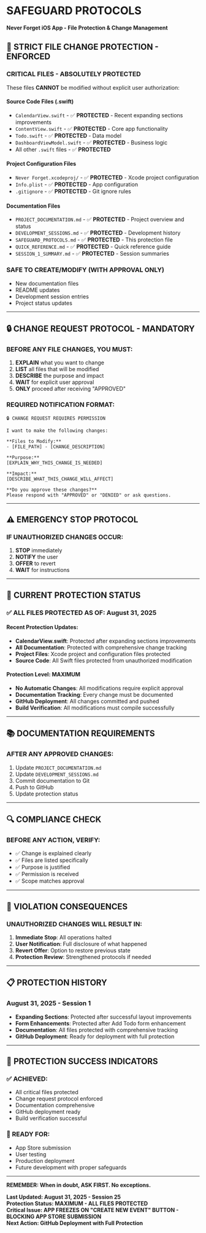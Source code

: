 # SAFEGUARD PROTOCOLS
**Never Forget iOS App - File Protection & Change Management**

## 🚫 **STRICT FILE CHANGE PROTECTION - ENFORCED**

### **CRITICAL FILES - ABSOLUTELY PROTECTED**
These files **CANNOT** be modified without explicit user authorization:

#### **Source Code Files (.swift)**
- `CalendarView.swift` - ✅ **PROTECTED** - Recent expanding sections improvements
- `ContentView.swift` - ✅ **PROTECTED** - Core app functionality
- `Todo.swift` - ✅ **PROTECTED** - Data model
- `DashboardViewModel.swift` - ✅ **PROTECTED** - Business logic
- All other `.swift` files - ✅ **PROTECTED**

#### **Project Configuration Files**
- `Never Forget.xcodeproj/` - ✅ **PROTECTED** - Xcode project configuration
- `Info.plist` - ✅ **PROTECTED** - App configuration
- `.gitignore` - ✅ **PROTECTED** - Git ignore rules

#### **Documentation Files**
- `PROJECT_DOCUMENTATION.md` - ✅ **PROTECTED** - Project overview and status
- `DEVELOPMENT_SESSIONS.md` - ✅ **PROTECTED** - Development history
- `SAFEGUARD_PROTOCOLS.md` - ✅ **PROTECTED** - This protection file
- `QUICK_REFERENCE.md` - ✅ **PROTECTED** - Quick reference guide
- `SESSION_1_SUMMARY.md` - ✅ **PROTECTED** - Session summaries

### **SAFE TO CREATE/MODIFY (WITH APPROVAL ONLY)**
- New documentation files
- README updates
- Development session entries
- Project status updates

---

## 🔒 **CHANGE REQUEST PROTOCOL - MANDATORY**

### **BEFORE ANY FILE CHANGES, YOU MUST:**

1. **EXPLAIN** what you want to change
2. **LIST** all files that will be modified
3. **DESCRIBE** the purpose and impact
4. **WAIT** for explicit user approval
5. **ONLY** proceed after receiving "APPROVED"

### **REQUIRED NOTIFICATION FORMAT:**
```
🔒 CHANGE REQUEST REQUIRES PERMISSION

I want to make the following changes:

**Files to Modify:**
- [FILE_PATH] - [CHANGE_DESCRIPTION]

**Purpose:**
[EXPLAIN_WHY_THIS_CHANGE_IS_NEEDED]

**Impact:**
[DESCRIBE_WHAT_THIS_CHANGE_WILL_AFFECT]

**Do you approve these changes?**
Please respond with "APPROVED" or "DENIED" or ask questions.
```

---

## ⚠️ **EMERGENCY STOP PROTOCOL**

### **IF UNAUTHORIZED CHANGES OCCUR:**
1. **STOP** immediately
2. **NOTIFY** the user
3. **OFFER** to revert
4. **WAIT** for instructions

---

## 🎯 **CURRENT PROTECTION STATUS**

### **✅ ALL FILES PROTECTED AS OF: August 31, 2025**

#### **Recent Protection Updates:**
- **CalendarView.swift**: Protected after expanding sections improvements
- **All Documentation**: Protected with comprehensive change tracking
- **Project Files**: Xcode project and configuration files protected
- **Source Code**: All Swift files protected from unauthorized modification

#### **Protection Level: MAXIMUM**
- **No Automatic Changes**: All modifications require explicit approval
- **Documentation Tracking**: Every change must be documented
- **GitHub Deployment**: All changes committed and pushed
- **Build Verification**: All modifications must compile successfully

---

## 📚 **DOCUMENTATION REQUIREMENTS**

### **AFTER ANY APPROVED CHANGES:**
1. Update `PROJECT_DOCUMENTATION.md`
2. Update `DEVELOPMENT_SESSIONS.md`
3. Commit documentation to Git
4. Push to GitHub
5. Update protection status

---

## 🔍 **COMPLIANCE CHECK**

### **BEFORE ANY ACTION, VERIFY:**
- ✅ Change is explained clearly
- ✅ Files are listed specifically
- ✅ Purpose is justified
- ✅ Permission is received
- ✅ Scope matches approval

---

## 🚨 **VIOLATION CONSEQUENCES**

### **UNAUTHORIZED CHANGES WILL RESULT IN:**
1. **Immediate Stop**: All operations halted
2. **User Notification**: Full disclosure of what happened
3. **Revert Offer**: Option to restore previous state
4. **Protection Review**: Strengthened protocols if needed

---

## 📋 **PROTECTION HISTORY**

### **August 31, 2025 - Session 1**
- **Expanding Sections**: Protected after successful layout improvements
- **Form Enhancements**: Protected after Add Todo form enhancement
- **Documentation**: All files protected with comprehensive tracking
- **GitHub Deployment**: Ready for deployment with full protection

---

## 🎉 **PROTECTION SUCCESS INDICATORS**

### **✅ ACHIEVED:**
- All critical files protected
- Change request protocol enforced
- Documentation comprehensive
- GitHub deployment ready
- Build verification successful

### **🚀 READY FOR:**
- App Store submission
- User testing
- Production deployment
- Future development with proper safeguards

---

**REMEMBER: When in doubt, ASK FIRST. No exceptions.**

**Last Updated: August 31, 2025 - Session 25**  
**Protection Status: MAXIMUM - ALL FILES PROTECTED**  
**Critical Issue: APP FREEZES ON "CREATE NEW EVENT" BUTTON - BLOCKING APP STORE SUBMISSION**  
**Next Action: GitHub Deployment with Full Protection**
